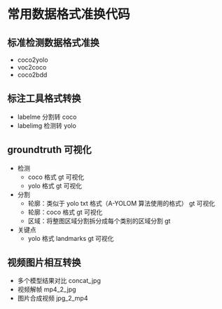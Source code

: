 # 常用数据格式准换代码

## 标准检测数据格式准换
 - coco2yolo
 - voc2coco
 - coco2bdd

## 标注工具格式转换
 - labelme 分割转 coco
 - labelimg 检测转 yolo

## groundtruth 可视化
+ 检测
    - coco 格式 gt 可视化
    - yolo 格式 gt 可视化 
+ 分割
    - 轮廓：类似于 yolo txt 格式（A-YOLOM 算法使用的格式） gt 可视化
    - 轮廓：coco 格式 gt 可视化
    - 区域：将整图区域分割拆分成每个类别的区域分割 gt
+ 关键点
    - yolo 格式 landmarks gt 可视化

## 视频图片相互转换
 - 多个模型结果对比 concat_jpg
 - 视频解帧 mp4_2_jpg
 - 图片合成视频 jpg_2_mp4
